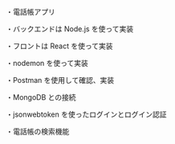 ・電話帳アプリ

・バックエンドは Node.js を使って実装

・フロントは React を使って実装

・nodemon を使って実装

・Postman を使用して確認、実装

・MongoDB との接続

・jsonwebtoken を使ったログインとログイン認証

・電話帳の検索機能
